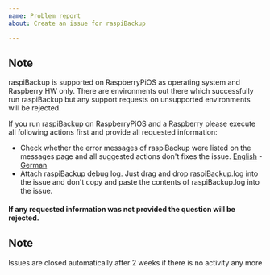 ```yaml
---
name: Problem report
about: Create an issue for raspiBackup

---
```


## Note
raspiBackup is supported on RaspberryPiOS as operating system and Raspberry HW only. There are environments out there which successfully run raspiBackup but any support requests on unsupported environments will be rejected. 

If you run raspiBackup on RaspberryPiOS and a Raspberry please execute all following actions first and provide all requested information:

* Check whether the error messages of raspiBackup were listed on the messages page and all suggested actions don't fixes the issue. [English](https://linux-tips-and-tricks.de/en/rmessages) - [German](https://linux-tips-and-tricks.de/de/fehlermeldungen)
* Attach raspiBackup debug log. Just drag and drop raspiBackup.log into the issue and don't copy and paste the contents of raspiBackup.log into the issue.

#### If any requested information was not provided the question will be rejected.

## Note
Issues are closed automatically after 2 weeks if there is no activity any more


